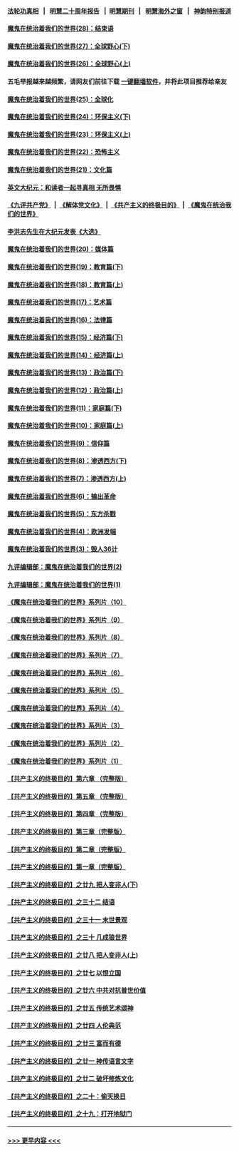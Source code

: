 #### [法轮功真相](https://github.com/gfw-breaker/truth/blob/master/README.md?t=0) &nbsp;&nbsp;|&nbsp;&nbsp; [明慧二十周年报告](https://github.com/gfw-breaker/mh-reports/blob/master/README.md?t=0) &nbsp;&nbsp;|&nbsp;&nbsp;[明慧期刊](https://github.com/gfw-breaker/mh-qikan) &nbsp;&nbsp;|&nbsp;&nbsp; [明慧海外之窗](https://github.com/gfw-breaker/mh-news/blob/master/README.md?t=0) &nbsp;&nbsp;|&nbsp;&nbsp; [神韵特别报道](https://github.com/gfw-breaker/mh-news/blob/master/shenyun.md?t=0)
#### [魔鬼在统治着我们的世界(28)：结束语](../pages/nsc422/n10936246.md?t=06170952) 
#### [魔鬼在统治着我们的世界(27)：全球野心(下)](../pages/nsc422/n10928319.md?t=06170952) 
#### [魔鬼在统治着我们的世界(26)：全球野心(上)](../pages/nsc422/n10900318.md?t=06170952) 
#### 五毛举报越来越频繁，请网友们前往下载 [一键翻墙软件](https://github.com/gfw-breaker/ssr-accounts)，并将此项目推荐给亲友
#### [魔鬼在统治着我们的世界(25)：全球化](../pages/nsc422/n10788205.md?t=06170952) 
#### [魔鬼在统治着我们的世界(24)：环保主义(下)](../pages/nsc422/n10695307.md?t=06170952) 
#### [魔鬼在统治着我们的世界(23)：环保主义(上)](../pages/nsc422/n10688613.md?t=06170952) 
#### [魔鬼在统治着我们的世界(22)：恐怖主义](../pages/nsc422/n10614727.md?t=06170952) 
#### [魔鬼在统治着我们的世界(21)：文化篇](../pages/nsc422/n10597706.md?t=06170952) 
#### [英文大纪元：和读者一起寻真相 无所畏惧](../pages/nsc422/n12542027.md?t=06170952) 
#### [《九评共产党》](https://github.com/begood0513/9ping.md/blob/master/README.md) &nbsp;|&nbsp; [《解体党文化》](../../../../jtdwh.md/blob/master/README.md)  &nbsp;|&nbsp; [《共产主义的终极目的》](../../../../gczydzjmd.md/blob/master/README.md) &nbsp;|&nbsp; [《魔鬼在统治我们的世界》](../../../../mgztzwmdsj.md/blob/master/README.md) 
#### [李洪志先生在大纪元发表《大选》](../pages/nsc422/n12534746.md?t=06170952) 
#### [魔鬼在统治着我们的世界(20)：媒体篇](../pages/nsc422/n10586579.md?t=06170952) 
#### [魔鬼在统治着我们的世界(19)：教育篇(下)](../pages/nsc422/n10564808.md?t=06170952) 
#### [魔鬼在统治着我们的世界(18)：教育篇(上)](../pages/nsc422/n10526970.md?t=06170952) 
#### [魔鬼在统治着我们的世界(17)：艺术篇](../pages/nsc422/n10499093.md?t=06170952) 
#### [魔鬼在统治着我们的世界(16)：法律篇](../pages/nsc422/n10485969.md?t=06170952) 
#### [魔鬼在统治着我们的世界(15)：经济篇(下)](../pages/nsc422/n10469975.md?t=06170952) 
#### [魔鬼在统治着我们的世界(14)：经济篇(上)](../pages/nsc422/n10457370.md?t=06170952) 
#### [魔鬼在统治着我们的世界(13)：政治篇(下)](../pages/nsc422/n10448270.md?t=06170952) 
#### [魔鬼在统治着我们的世界(12)：政治篇(上)](../pages/nsc422/n10444576.md?t=06170952) 
#### [魔鬼在统治着我们的世界(11)：家庭篇(下)](../pages/nsc422/n10440961.md?t=06170952) 
#### [魔鬼在统治着我们的世界(10)：家庭篇(上)](../pages/nsc422/n10435448.md?t=06170952) 
#### [魔鬼在统治着我们的世界(9)：信仰篇](../pages/nsc422/n10432159.md?t=06170952) 
#### [魔鬼在统治着我们的世界(8)：渗透西方(下)](../pages/nsc422/n10429603.md?t=06170952) 
#### [魔鬼在统治着我们的世界(7)：渗透西方(上)](../pages/nsc422/n10426013.md?t=06170952) 
#### [魔鬼在统治着我们的世界(6)：输出革命](../pages/nsc422/n10421536.md?t=06170952) 
#### [魔鬼在统治着我们的世界(5)：东方杀戮](../pages/nsc422/n10417707.md?t=06170952) 
#### [魔鬼在统治着我们的世界(4)：欧洲发端](../pages/nsc422/n10414890.md?t=06170952) 
#### [魔鬼在统治着我们的世界(3)：毁人36计](../pages/nsc422/n10411583.md?t=06170952) 
#### [九评编辑部：魔鬼在统治着我们的世界(2)](../pages/nsc422/n10410036.md?t=06170952) 
#### [九评编辑部：魔鬼在统治着我们的世界(1)](../pages/nsc422/n10406825.md?t=06170952) 
#### [《魔鬼在统治着我们的世界》系列片（10）](../pages/nsc422/n12292670.md?t=06170952) 
#### [《魔鬼在统治着我们的世界》系列片（9）](../pages/nsc422/n12290859.md?t=06170952) 
#### [《魔鬼在统治着我们的世界》系列片（8）](../pages/nsc422/n12287445.md?t=06170952) 
#### [《魔鬼在统治着我们的世界》系列片（7）](../pages/nsc422/n12283425.md?t=06170952) 
#### [《魔鬼在统治着我们的世界》系列片（6）](../pages/nsc422/n12282314.md?t=06170952) 
#### [《魔鬼在统治着我们的世界》系列片（5）](../pages/nsc422/n12281419.md?t=06170952) 
#### [《魔鬼在统治着我们的世界》系列片（4）](../pages/nsc422/n12274024.md?t=06170952) 
#### [《魔鬼在统治着我们的世界》系列片（3）](../pages/nsc422/n12271322.md?t=06170952) 
#### [《魔鬼在统治着我们的世界》系列片（2）](../pages/nsc422/n12269049.md?t=06170952) 
#### [《魔鬼在统治着我们的世界》系列片（1）](../pages/nsc422/n12267575.md?t=06170952) 
#### [【共产主义的终极目的】第六章 （完整版）](../pages/nsc422/n11428913.md?t=06170952) 
#### [【共产主义的终极目的】第五章 （完整版）](../pages/nsc422/n11428912.md?t=06170952) 
#### [【共产主义的终极目的】第四章 （完整版）](../pages/nsc422/n11428907.md?t=06170952) 
#### [【共产主义的终极目的】第三章（完整版）](../pages/nsc422/n11428848.md?t=06170952) 
#### [【共产主义的终极目的】第二章（完整版）](../pages/nsc422/n11428831.md?t=06170952) 
#### [【共产主义的终极目的】第一章（完整版）](../pages/nsc422/n11417651.md?t=06170952) 
#### [【共产主义的终极目的】之廿九 把人变非人(下)](../pages/nsc422/n11344140.md?t=06170952) 
#### [【共产主义的终极目的】之三十二 结语](../pages/nsc422/n11360535.md?t=06170952) 
#### [【共产主义的终极目的】之三十一 末世景观](../pages/nsc422/n11351129.md?t=06170952) 
#### [【共产主义的终极目的】之三十 几成狼世界](../pages/nsc422/n11348280.md?t=06170952) 
#### [【共产主义的终极目的】之廿八 把人变非人(上)](../pages/nsc422/n11340492.md?t=06170952) 
#### [【共产主义的终极目的】之廿七 以恨立国](../pages/nsc422/n11336944.md?t=06170952) 
#### [【共产主义的终极目的】之廿六 中共对抗普世价值](../pages/nsc422/n11324785.md?t=06170952) 
#### [【共产主义的终极目的】之廿五 传统艺术颂神](../pages/nsc422/n11296396.md?t=06170952) 
#### [【共产主义的终极目的】之廿四 人伦典范](../pages/nsc422/n11296397.md?t=06170952) 
#### [【共产主义的终极目的】之廿三 富而有德](../pages/nsc422/n11283598.md?t=06170952) 
#### [【共产主义的终极目的】之廿一 神传语言文字](../pages/nsc422/n11263265.md?t=06170952) 
#### [【共产主义的终极目的】之廿二 破坏修炼文化](../pages/nsc422/n11245728.md?t=06170952) 
#### [【共产主义的终极目的】之二十：偷天换日](../pages/nsc422/n11238846.md?t=06170952) 
#### [【共产主义的终极目的】之十九：打开地狱门](../pages/nsc422/n11206376.md?t=06170952) 

----
#### [ >>> 更早内容 <<< ](../indexes/nsc422-earlier.md)

